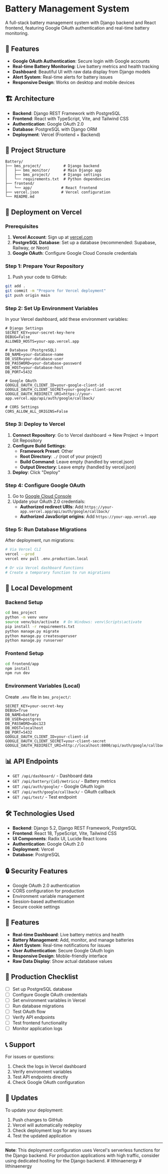 # Battery Management System

A full-stack battery management system with Django backend and React frontend, featuring Google OAuth authentication and real-time battery monitoring.

## 🚀 Features

- **Google OAuth Authentication**: Secure login with Google accounts
- **Real-time Battery Monitoring**: Live battery metrics and health tracking
- **Dashboard**: Beautiful UI with raw data display from Django models
- **Alert System**: Real-time alerts for battery issues
- **Responsive Design**: Works on desktop and mobile devices

## 🏗️ Architecture

- **Backend**: Django REST Framework with PostgreSQL
- **Frontend**: React with TypeScript, Vite, and Tailwind CSS
- **Authentication**: Google OAuth 2.0
- **Database**: PostgreSQL with Django ORM
- **Deployment**: Vercel (Frontend + Backend)

## 📁 Project Structure

```
Battery/
├── bms_project/          # Django backend
│   ├── bms_monitor/      # Main Django app
│   ├── bms_project/      # Django settings
│   └── requirements.txt  # Python dependencies
├── frontend/
│   └── app/             # React frontend
├── vercel.json          # Vercel configuration
└── README.md
```

## 🚀 Deployment on Vercel

### Prerequisites

1. **Vercel Account**: Sign up at [vercel.com](https://vercel.com)
2. **PostgreSQL Database**: Set up a database (recommended: Supabase, Railway, or Neon)
3. **Google OAuth**: Configure Google Cloud Console credentials

### Step 1: Prepare Your Repository

1. Push your code to GitHub:
```bash
git add .
git commit -m "Prepare for Vercel deployment"
git push origin main
```

### Step 2: Set Up Environment Variables

In your Vercel dashboard, add these environment variables:

```env
# Django Settings
SECRET_KEY=your-secret-key-here
DEBUG=False
ALLOWED_HOSTS=your-app.vercel.app

# Database (PostgreSQL)
DB_NAME=your-database-name
DB_USER=your-database-user
DB_PASSWORD=your-database-password
DB_HOST=your-database-host
DB_PORT=5432

# Google OAuth
GOOGLE_OAUTH_CLIENT_ID=your-google-client-id
GOOGLE_OAUTH_CLIENT_SECRET=your-google-client-secret
GOOGLE_OAUTH_REDIRECT_URI=https://your-app.vercel.app/api/auth/google/callback/

# CORS Settings
CORS_ALLOW_ALL_ORIGINS=False
```

### Step 3: Deploy to Vercel

1. **Connect Repository**: Go to Vercel dashboard → New Project → Import Git Repository
2. **Configure Build Settings**:
   - **Framework Preset**: Other
   - **Root Directory**: `./` (root of your project)
   - **Build Command**: Leave empty (handled by vercel.json)
   - **Output Directory**: Leave empty (handled by vercel.json)
3. **Deploy**: Click "Deploy"

### Step 4: Configure Google OAuth

1. Go to [Google Cloud Console](https://console.cloud.google.com/)
2. Update your OAuth 2.0 credentials:
   - **Authorized redirect URIs**: Add `https://your-app.vercel.app/api/auth/google/callback/`
   - **Authorized JavaScript origins**: Add `https://your-app.vercel.app`

### Step 5: Run Database Migrations

After deployment, run migrations:

```bash
# Via Vercel CLI
vercel --prod
vercel env pull .env.production.local

# Or via Vercel dashboard Functions
# Create a temporary function to run migrations
```

## 🔧 Local Development

### Backend Setup

```bash
cd bms_project
python -m venv venv
source venv/bin/activate  # On Windows: venv\Scripts\activate
pip install -r requirements.txt
python manage.py migrate
python manage.py createsuperuser
python manage.py runserver
```

### Frontend Setup

```bash
cd frontend/app
npm install
npm run dev
```

### Environment Variables (Local)

Create `.env` file in `bms_project/`:

```env
SECRET_KEY=your-secret-key
DEBUG=True
DB_NAME=battery
DB_USER=postgres
DB_PASSWORD=abc123
DB_HOST=localhost
DB_PORT=5432
GOOGLE_OAUTH_CLIENT_ID=your-client-id
GOOGLE_OAUTH_CLIENT_SECRET=your-client-secret
GOOGLE_OAUTH_REDIRECT_URI=http://localhost:8000/api/auth/google/callback/
```

## 📊 API Endpoints

- `GET /api/dashboard/` - Dashboard data
- `GET /api/battery/{id}/metrics/` - Battery metrics
- `GET /api/auth/google/` - Google OAuth login
- `GET /api/auth/google/callback/` - OAuth callback
- `GET /api/test/` - Test endpoint

## 🛠️ Technologies Used

- **Backend**: Django 5.2, Django REST Framework, PostgreSQL
- **Frontend**: React 18, TypeScript, Vite, Tailwind CSS
- **UI Components**: Radix UI, Lucide React Icons
- **Authentication**: Google OAuth 2.0
- **Deployment**: Vercel
- **Database**: PostgreSQL

## 🔒 Security Features

- Google OAuth 2.0 authentication
- CORS configuration for production
- Environment variable management
- Session-based authentication
- Secure cookie settings

## 📱 Features

- **Real-time Dashboard**: Live battery metrics and health
- **Battery Management**: Add, monitor, and manage batteries
- **Alert System**: Real-time notifications for issues
- **User Authentication**: Secure Google OAuth login
- **Responsive Design**: Mobile-friendly interface
- **Raw Data Display**: Show actual database values

## 🚀 Production Checklist

- [ ] Set up PostgreSQL database
- [ ] Configure Google OAuth credentials
- [ ] Set environment variables in Vercel
- [ ] Run database migrations
- [ ] Test OAuth flow
- [ ] Verify API endpoints
- [ ] Test frontend functionality
- [ ] Monitor application logs

## 📞 Support

For issues or questions:
1. Check the logs in Vercel dashboard
2. Verify environment variables
3. Test API endpoints directly
4. Check Google OAuth configuration

## 🔄 Updates

To update your deployment:
1. Push changes to GitHub
2. Vercel will automatically redeploy
3. Check deployment logs for any issues
4. Test the updated application

---

**Note**: This deployment configuration uses Vercel's serverless functions for the Django backend. For production applications with high traffic, consider using dedicated hosting for the Django backend. #   l i t h i n a e n e r g y 
 
 #   l i t h i n a e n e r g y 
 
 
